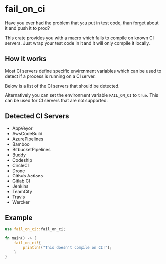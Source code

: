 # fail_on_ci

Have you ever had the problem that you put in test code, than forget about it and push it to prod?

This crate provides you with a macro which fails to compile on known CI servers. Just wrap your test code in it
and it will only compile it locally.

## How it works
Most CI servers define specific environment variables which can be used to detect if a process is running on
a CI server.

Below is a list of the CI servers that should be detected.

Alternatively you can set the environment variable `FAIL_ON_CI` to `true`. This can be used for CI servers that are not supported.

## Detected CI Servers
- AppVeyor
- AwsCodeBuild
- AzurePipelines
- Bamboo
- BitbucketPipelines
- Buddy
- Codeship
- CircleCI
- Drone
- Github Actions
- Gitlab CI
- Jenkins
- TeamCity
- Travis
- Wercker

## Example

```rust
use fail_on_ci::fail_on_ci;

fn main() -> {
    fail_on_ci!{
        println!("This doesn't compile on CI!");
    }
}
```
